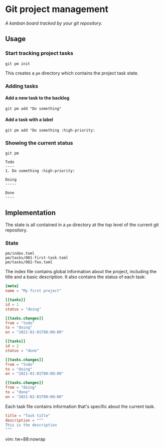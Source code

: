 # Git project management

*A kanban board tracked by your git repository.*

## Usage

### Start tracking project tasks

`git pm init`

This creates a `pm` directory which contains the project task state.

### Adding tasks
#### Add a new task to the backlog

`git pm add "Do something"`

#### Add a task with a label

`git pm add "Do something :high-priority:`

### Showing the current status

`git pm`

```
Todo
----
1. Do something :high-priority:

Doing
-----

Done
----
```

## Implementation

The state is all contained in a `pm` directory at the top level of the current git
repository.

### State

```
pm/index.toml
pm/tasks/001-first-task.toml
pm/tasks/002-foo.toml
```

The index file contains global information about the project, including the title and a
basic description. It also contains the status of each task:


```toml
[meta]
name = "My first project"

[[tasks]]
id = 1
status = "doing"

[[tasks.changes]]
from = "todo"
to = "doing"
on = "2021-01-01T00:00:00"

[[tasks]]
id = 2
status = "done"

[[tasks.changes]]
from = "todo"
to = "doing"
on = "2021-01-01T00:00:00"

[[tasks.changes]]
from = "doing"
to = "done"
on = "2021-02-01T00:00:00"
```

Each task file contains information that's specific about the current task.

```toml
title = "Task title"
description = """
This is the description
"""
```

vim: tw=88:nowrap
